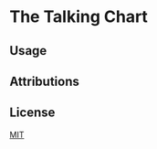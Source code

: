 # The Talking Chart

## Usage

## Attributions


## License
[MIT](https://choosealicense.com/licenses/mit/)
